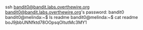 ssh bandit0@bandit.labs.overthewire.org
bandit0@bandit.labs.overthewire.org's password: bandit0 <enter>
bandit0@melinda:~$ ls
readme
bandit0@melinda:~$ cat readme
boJ9jbbUNNfktd78OOpsqOltutMc3MY1

